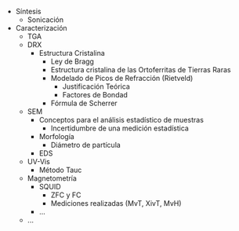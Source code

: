 - Síntesis
    - Sonicación
- Caracterización
    - TGA
    - DRX
        - Estructura Cristalina 
            - Ley de Bragg
            - Estructura cristalina de las Ortoferritas de Tierras Raras
            - Modelado de Picos de Refracción (Rietveld)
                - Justificación Teórica
                - Factores de Bondad
            - Fórmula de Scherrer
    - SEM
        -  Conceptos para el análisis estadístico de muestras
            - Incertidumbre de una medición estadística
	    - Morfología
		    - Diámetro de partícula
        - EDS
    - UV-Vis
        - Método Tauc
    - Magnetometría
        - SQUID
            - ZFC y FC
            - Mediciones realizadas (MvT, XivT, MvH)
        - ...
    - ...